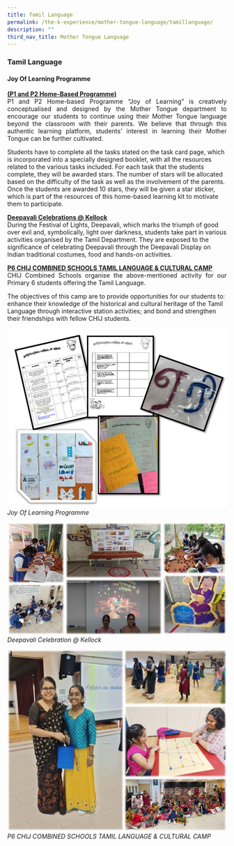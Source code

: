 ```yaml
---
title: Tamil Language
permalink: /the-k-experience/mother-tongue-language/tamillanguage/
description: ""
third_nav_title: Mother Tongue Language
---
```

<h3>Tamil Language</h3>
<h4>Joy Of Learning Programme</h4>
<p align="justify"><strong><u>(P1 and P2 Home-Based Programme)</u></strong><br>
P1 and P2 Home-based Programme “Joy of Learning” is creatively conceptualised and designed by the Mother Tongue department to encourage our students to continue using their Mother Tongue language beyond the classroom with their parents. We believe that through this authentic learning platform, students’ interest in learning their Mother Tongue can be further cultivated.<br>


Students have to complete all the tasks stated on the task card page, which is incorporated into a specially designed booklet, with all the resources related to the various tasks included. For each task that the students complete, they will be awarded stars. The number of stars will be allocated based on the difficulty of the task as well as the involvement of the parents. Once the students are awarded 10 stars, they will be given a star sticker, which is part of the resources of this home-based learning kit to motivate them to participate. </p>

<p><strong><u>Deepavali Celebrations @ Kellock</u></strong><br>
During the Festival of Lights, Deepavali, which marks the triumph of good over evil and, symbolically, light over darkness, students take part in various activities organised by the Tamil Department. They are exposed to the significance  of celebrating Deepavali through the Deepavali Display on Indian traditional costumes, food and hands-on activities. </p>


<p align="justify"><strong><u>P6 CHIJ COMBINED SCHOOLS TAMIL LANGUAGE &amp; CULTURAL CAMP</u></strong><br>
CHIJ Combined Schools organise the above-mentioned activity for our Primary 6 students offering the Tamil Language. <br>

The objectives of this camp are to provide opportunities for our students to: 
enhance their knowledge of the historical and cultural heritage of the Tamil Language through interactive station activities; and 
bond and strengthen their friendships with fellow CHIJ students.</p>

<p><img style="width:60;" src="/images/2023/MotherTongue/ctl.jpg">
<i>Joy Of Learning Programme</i></p>

<p><img style="width:60;" src="images/2023/MotherTongue/TL_1.jpg">
<i>Deepavali Celebration @ Kellock</i></p>

<p><img style="width:60;" src="/images/2023/MotherTongue/TL_5.jpg">
<i>P6 CHIJ COMBINED SCHOOLS TAMIL LANGUAGE &amp; CULTURAL CAMP</i></p>